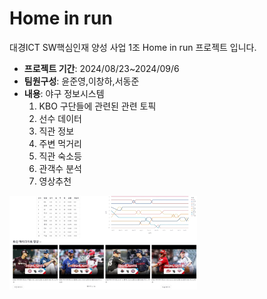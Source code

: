 <h1>Home in run</h1>

대경ICT SW핵심인재 양성 사업 1조 Home in run 프로젝트 입니다.<br>
<ul>
  <li><strong>프로젝트 기간</strong>: 2024/08/23~2024/09/6</li>
  <li><strong>팀원구성</strong>: 윤준영,이창하,서동준</li>
  <li><strong>내용</strong>: 야구 정보시스템
  <ul style="list-style-type: decimal;"> 
    <li>KBO 구단들에 관련된 관련 토픽</li>
    <li>선수 데이터</li>
    <li>직관 정보</li>
    <li>주변 먹거리</li>
    <li>직관 숙소등</li>
    <li>관객수 분석</li>
    <li>영상추천</li>
  </ul>
  </li>
</ul>
<img src="team_logo2/야구홈피에요.png" alt="Logo" width="300">
